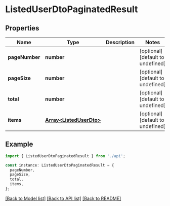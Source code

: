 # ListedUserDtoPaginatedResult

## Properties

| Name           | Type                                               | Description | Notes                             |
| -------------- | -------------------------------------------------- | ----------- | --------------------------------- |
| **pageNumber** | **number**                                         |             | [optional] [default to undefined] |
| **pageSize**   | **number**                                         |             | [optional] [default to undefined] |
| **total**      | **number**                                         |             | [optional] [default to undefined] |
| **items**      | [**Array&lt;ListedUserDto&gt;**](ListedUserDto.md) |             | [optional] [default to undefined] |

## Example

```typescript
import { ListedUserDtoPaginatedResult } from './api';

const instance: ListedUserDtoPaginatedResult = {
  pageNumber,
  pageSize,
  total,
  items,
};
```

[[Back to Model list]](../README.md#documentation-for-models) [[Back to API list]](../README.md#documentation-for-api-endpoints) [[Back to README]](../README.md)
